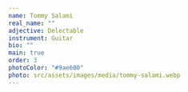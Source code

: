 ```yaml
---
name: Tommy Salami
real_name: ""
adjective: Delectable
instrument: Guitar
bio: ""
main: true
order: 3
photoColor: "#9ae600"
photo: src/assets/images/media/tommy-salami.webp
---
```

